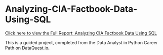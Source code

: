 # Analyzing-CIA-Factbook-Data-Using-SQL

[Click here to view the Full Report: Analyzing CIA Factbook Data Using SQL](https://nbviewer.jupyter.org/github/stephentaul22/Analyzing-CIA-Factbook-Data-Using-SQL/blob/main/Analyzing%20CIA%20Factbook%20Data%20Using%20SQL%20%7C%20Guided%20Project%209.ipynb)

This is a guided project, completed from the Data Analyst in Python Career Path on DataQuest.io.
